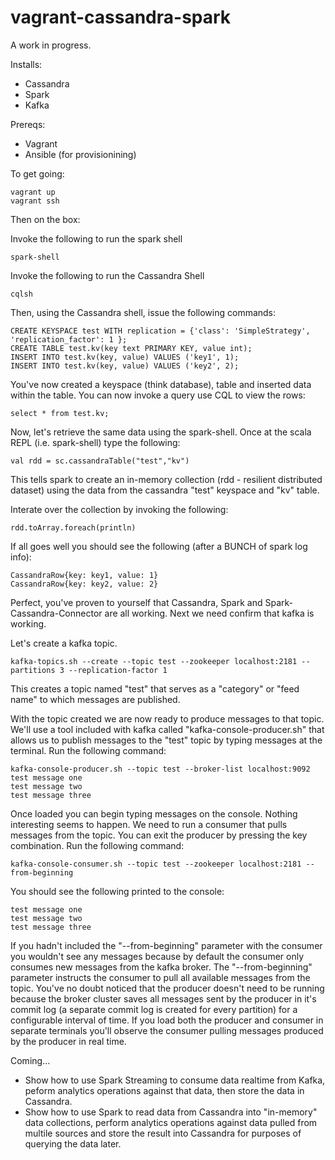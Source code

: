vagrant-cassandra-spark
=======================

A work in progress.

Installs:
* Cassandra
* Spark
* Kafka

Prereqs:
* Vagrant
* Ansible (for provisionining)

To get going:
```
vagrant up
vagrant ssh
```

Then on the box:

Invoke the following to run the spark shell
```
spark-shell
```

Invoke the following to run the Cassandra Shell

```
cqlsh
```

Then, using the Cassandra shell, issue the following commands:

```
CREATE KEYSPACE test WITH replication = {'class': 'SimpleStrategy', 'replication_factor': 1 };
CREATE TABLE test.kv(key text PRIMARY KEY, value int);
INSERT INTO test.kv(key, value) VALUES ('key1', 1);
INSERT INTO test.kv(key, value) VALUES ('key2', 2);
```

You've now created a keyspace (think database), table and inserted data within the table.
You can now invoke a query use CQL to view the rows:

```
select * from test.kv;
```

Now, let's retrieve the same data using the spark-shell. 
Once at the scala REPL (i.e. spark-shell) type the following:

```
val rdd = sc.cassandraTable("test","kv")
```

This tells spark to create an in-memory collection (rdd - resilient distributed dataset) using the data from
the cassandra "test" keyspace and "kv" table. 

Interate over the collection by invoking the following:

```
rdd.toArray.foreach(println)
```
If all goes well you should see the following (after a BUNCH of spark log info):

```
CassandraRow{key: key1, value: 1}
CassandraRow{key: key2, value: 2}
```

Perfect, you've proven to yourself that Cassandra, Spark and Spark-Cassandra-Connector are all working.
Next we need confirm that kafka is working.

Let's create a kafka topic. 
```
kafka-topics.sh --create --topic test --zookeeper localhost:2181 --partitions 3 --replication-factor 1
```
This creates a topic named "test" that serves as a "category" or "feed name" to which messages are published.

With the topic created we are now ready to produce messages to that topic. We'll use a tool included with kafka called
"kafka-console-producer.sh" that allows us to publish messages to the "test" topic by typing messages at the terminal.
Run the following command:
```
kafka-console-producer.sh --topic test --broker-list localhost:9092
test message one
test message two
test message three
```
Once loaded you can begin typing messages on the console. Nothing interesting seems to happen. We need to run a consumer that 
pulls messages from the topic. You can exit the producer by pressing the <ctrl><c> key combination. 
Run the following command:

```
kafka-console-consumer.sh --topic test --zookeeper localhost:2181 --from-beginning
```

You should see the following printed to the console:

```
test message one
test message two
test message three
```

If you hadn't included the "--from-beginning" parameter with the consumer you wouldn't see any messages because by default the consumer
only consumes new messages from the kafka broker. The "--from-beginning" parameter instructs the consumer to pull all available messages
from the topic. You've no doubt noticed that the producer doesn't need to be running because the broker cluster saves all messages sent by 
the producer in it's commit log (a separate commit log is created for every partition) for a configurable interval of time. 
If you load both the producer and consumer in separate terminals you'll observe the consumer pulling messages produced by the producer in real time. 

Coming...
* Show how to use Spark Streaming to consume data realtime from Kafka, peform analytics operations against that data, then store the data in Cassandra.
* Show how to use Spark to read data from Cassandra into "in-memory" data collections, perform analytics operations against data pulled from 
multile sources and store the result into Cassandra for purposes of querying the data later. 

